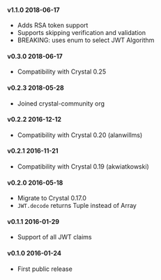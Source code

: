 #### v1.1.0 2018-06-17

* Adds RSA token support
* Supports skipping verification and validation
* BREAKING: uses enum to select JWT Algorithm

#### v0.3.0 2018-06-17

* Compatibility with Crystal 0.25

#### v0.2.3 2018-05-28

* Joined crystal-community org

#### v0.2.2 2016-12-12

* Compatibility with Crystal 0.20 (alanwillms)

#### v0.2.1 2016-11-21

* Compatibility with Crystal 0.19 (akwiatkowski)

#### v0.2.0 2016-05-18

* Migrate to Crystal 0.17.0
* `JWT.decode` returns Tuple instead of Array

#### v0.1.1 2016-01-29

* Support of all JWT claims

#### v0.1.0 2016-01-24

* First public release
